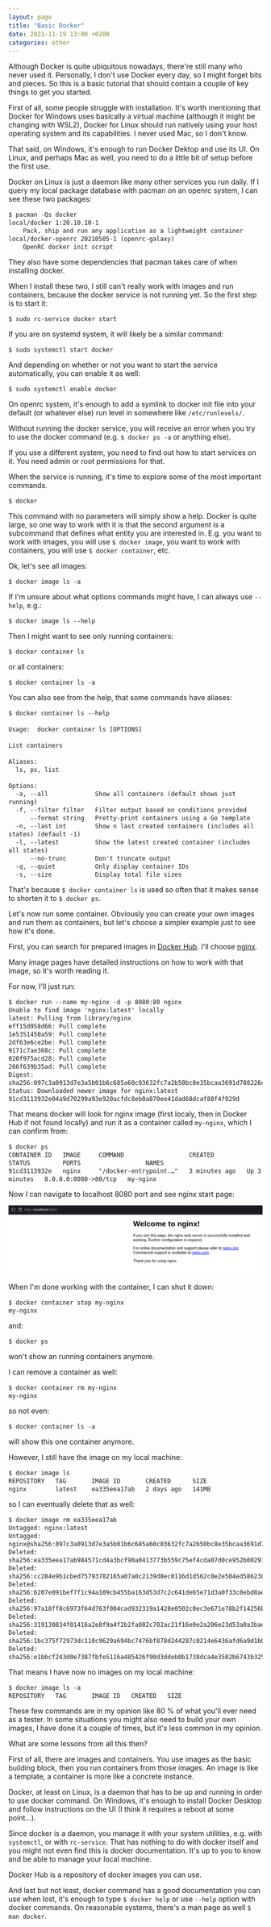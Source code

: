 ```yaml
---
layout: page
title: "Basic Docker"
date: 2021-11-19 13:00 +0200
categories: other
---
```


Although Docker is quite ubiquitous nowadays, there're still many who never used it. Personally, I don't use Docker every day, so I might forget bits and pieces. So this is a basic tutorial that should contain a couple of key things to get you started.

First of all, some people struggle with installation. It's worth mentioning that Docker for Windows uses basically a virtual machine (although it might be changing with WSL2), Docker for Linux should run natively using your host operating system and its capabilities. I never used Mac, so I don't know.

That said, on Windows, it's enough to run Docker Dektop and use its UI. On Linux, and perhaps Mac as well, you need to do a little bit of setup before the first use.

Docker on Linux is just a daemon like many other services you run daily. If I query my local package database with pacman on an openrc system, I can see these two packages:

```
$ pacman -Qs docker
local/docker 1:20.10.10-1
    Pack, ship and run any application as a lightweight container
local/docker-openrc 20210505-1 (openrc-galaxy)
    OpenRC docker init script
```

They also have some dependencies that pacman takes care of when installing docker.

When I install these two, I still can't really work with images and run containers, because the docker service is not running yet. So the first step is to start it:

```
$ sudo rc-service docker start
```

If you are on systemd system, it will likely be a similar command:

```
$ sudo systemctl start docker
```

And depending on whether or not you want to start the service automatically, you can enable it as well:

```
$ sudo systemctl enable docker
```

On openrc system, it's enough to add a symlink to docker init file into your default (or whatever else) run level in somewhere like `/etc/runlevels/`.

Without running the docker service, you will receive an error when you try to use the docker command (e.g. `$ docker ps -a` or anything else).

If you use a different system, you need to find out how to start services on it. You need admin or root permissions for that.

When the service is running, it's time to explore some of the most important commands.

```
$ docker 
```

This command with no parameters will simply show a help. Docker is quite large, so one way to work with it is that the second argument is a subcommand that defines what entity you are interested in. E.g. you want to work with images, you will use `$ docker image`, you want to work with containers, you will use `$ docker container`, etc.

Ok, let's see all images:

```
$ docker image ls -a
```

If I'm unsure about what options commands might have, I can always use `--help`, e.g.:

```
$ docker image ls --help
```

Then I might want to see only running containers:

```
$ docker container ls
```

or all containers:

```
$ docker container ls -a
```

You can also see from the help, that some commands have aliases:

```
$ docker container ls --help

Usage:  docker container ls [OPTIONS]

List containers

Aliases:
  ls, ps, list

Options:
  -a, --all             Show all containers (default shows just running)
  -f, --filter filter   Filter output based on conditions provided
      --format string   Pretty-print containers using a Go template
  -n, --last int        Show n last created containers (includes all states) (default -1)
  -l, --latest          Show the latest created container (includes all states)
      --no-trunc        Don't truncate output
  -q, --quiet           Only display container IDs
  -s, --size            Display total file sizes
```

That's because `$ docker container ls` is used so often that it makes sense to shorten it to `$ docker ps`.

Let's now run some container. Obviously you can create your own images and run them as containers, but let's choose a simpler example just to see how it's done.

First, you can search for prepared images in [Docker Hub](https://hubdocker.com/). I'll choose [nginx](https://hub.docker.com/_/nginx).

Many image pages have detailed instructions on how to work with that image, so it's worth reading it.

For now, I'll just run:

```
$ docker run --name my-nginx -d -p 8080:80 nginx
Unable to find image 'nginx:latest' locally
latest: Pulling from library/nginx
eff15d958d66: Pull complete 
1e5351450a59: Pull complete 
2df63e6ce2be: Pull complete 
9171c7ae368c: Pull complete 
020f975acd28: Pull complete 
266f639b35ad: Pull complete 
Digest: sha256:097c3a0913d7e3a5b01b6c685a60c03632fc7a2b50bc8e35bcaa3691d788226e
Status: Downloaded newer image for nginx:latest
91cd3113932e04a9d70299a93e920acfdc8eb0a870ee41dad68dcaf88f4f929d
```

That means docker will look for nginx image (first localy, then in Docker Hub if not found locally) and run it as a container called `my-nginx`, which I can confirm from:

```
$ docker ps
CONTAINER ID   IMAGE     COMMAND                  CREATED         STATUS         PORTS                  NAMES
91cd3113932e   nginx     "/docker-entrypoint.…"   3 minutes ago   Up 3 minutes   0.0.0.0:8080->80/tcp   my-nginx
```

Now I can navigate to localhost 8080 port and see nginx start page:

![image](../images/docker-nginx.png)

When I'm done working with the container, I can shut it down:

```
$ docker container stop my-nginx
my-nginx
```

and:

```
$ docker ps
```

won't show an running containers anymore.

I can remove a container as well:

```
$ docker container rm my-nginx
my-nginx
```

so not even:

```
$ docker container ls -a
```

will show this one container anymore.

However, I still have the image on my local machine:

```
$ docker image ls
REPOSITORY   TAG       IMAGE ID       CREATED      SIZE
nginx        latest    ea335eea17ab   2 days ago   141MB
```

so I can eventually delete that as well:

```
$ docker image rm ea335eea17ab
Untagged: nginx:latest
Untagged: nginx@sha256:097c3a0913d7e3a5b01b6c685a60c03632fc7a2b50bc8e35bcaa3691d788226e
Deleted: sha256:ea335eea17ab984571cd4a3bcf90a0413773b559c75ef4cda07d0ce952b00291
Deleted: sha256:cc284e9b1cbed75793782165a07a0c2139d8ec0116d1d562c0e2e504ed586238
Deleted: sha256:6207e091bef7f1c94a109cb455ba163d53d7c2c641de65e71d3a0f33c0ebd8ae
Deleted: sha256:97a18ff8c6973f64d763f004cad932319a1428e0502c0ec3e671e78b2f14256b
Deleted: sha256:319130834f01416a2e8f9a4f2b2fa082c702ac21f16e0e2a206e23d53a0a3bae
Deleted: sha256:1bc375f72973dc110c9629a694bc7476bf878d244287c0214e6436afd6a9d1b0
Deleted: sha256:e1bbcf243d0e7387fbfe5116a485426f90d3ddeb0b1738dca4e3502b6743b325
```

That means I have now no images on my local machine:

```
$ docker image ls -a
REPOSITORY   TAG       IMAGE ID   CREATED   SIZE
```

These few commands are in my opinion like 80 % of what you'll ever need as a tester. In some situations you might also need to build your own images, I have done it a couple of times, but it's less common in my opinion.

What are some lessons from all this then?

First of all, there are images and containers. You use images as the basic building block, then you run containers from those images. An image is like a template, a container is more like a concrete instance.

Docker, at least on Linux, is a daemon that has to be up and running in order to use docker command. On Windows, it's enough to install Docker Desktop and follow instructions on the UI (I think it requires a reboot at some point...).

Since docker is a daemon, you manage it with your system utilities, e.g. with `systemctl`, or with `rc-service`. That has nothing to do with docker itself and you might not even find this is docker documentation. It's up to you to know and be able to manage your local machine.

Docker Hub is a repository of docker images you can use.

And last but not least, docker command has a good documentation you can use when lost, it's enough to type `$ docker help` or use `--help` option with docker commands. On reasonable systems, there's a man page as well `$ man docker`.
